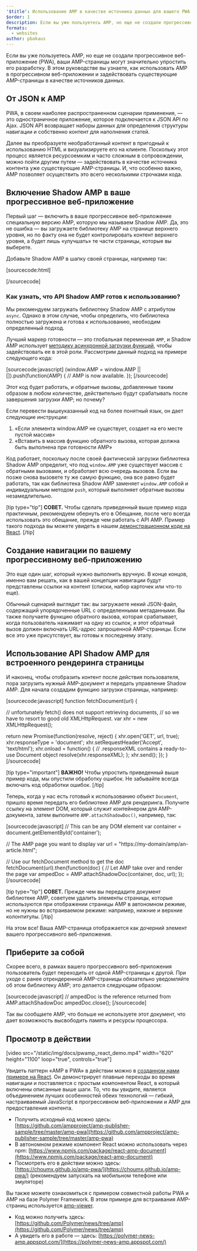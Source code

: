 ```yaml
---
'$title': Использование AMP в качестве источника данных для вашего PWA
$order: 1
description: Если вы уже пользуетесь AMP, но еще не создали прогрессивное веб-приложение (PWA), ваши AMP-страницы могут значительно упростить его разработку.
formats:
  - websites
author: pbakaus
---
```


Если вы уже пользуетесь AMP, но еще не создали прогрессивное веб-приложение (PWA), ваши AMP-страницы могут значительно упростить его разработку. В этом руководстве вы узнаете, как использовать AMP в прогрессивном веб-приложении и задействовать существующие AMP-страницы в качестве источников данных.

## От JSON к AMP

PWA, в своем наиболее распространенном сценарии применения, — это одностраничное приложение, которое подключается к JSON API по Ajax. JSON API возвращает наборы данных для определения структуры навигации и собственно контент для наполнения статей.

Далее вы преобразуете необработанный контент в пригодный к использованию HTML и визуализируете его на клиенте. Поскольку этот процесс является ресурсоемким и часто сложным в сопровождении, можно пойти другим путем — задействовать в качестве источника контента уже существующие AMP-страницы. И, что особенно важно, AMP позволяет осуществить это всего несколькими строчками кода.

## Включение Shadow AMP в ваше прогрессивное веб-приложение

Первый шаг — включить в ваше прогрессивное веб-приложение специальную версию AMP, которую мы называем Shadow AMP. Да, это не ошибка — вы загружаете библиотеку AMP на странице верхнего уровня, но по факту она не будет контролировать контент верхнего уровня, а будет лишь «улучшать» те части страницы, которые вы выберете.

Добавьте Shadow AMP в шапку своей страницы, например так:

[sourcecode:html]

<!-- Asynchronously load the AMP-with-Shadow-DOM runtime library. -->
<script async src="https://cdn.ampproject.org/shadow-v0.js"></script>

[/sourcecode]

### Как узнать, что API Shadow AMP готов к использованию?

Мы рекомендуем загружать библиотеку Shadow AMP с атрибутом `async`. Однако в этом случае, чтобы определить, что библиотека полностью загружена и готова к использованию, необходим определенный подход.

Лучший маркер готовности — это глобальная переменная `AMP`, и Shadow AMP использует [методику асинхронной загрузки функций](http://mrcoles.com/blog/google-analytics-asynchronous-tracking-how-it-work/), чтобы задействовать ее в этой роли. Рассмотрим данный подход на примере следующего кода:

[sourcecode:javascript]
(window.AMP = window.AMP || []).push(function(AMP) {
// AMP is now available.
});
[/sourcecode]

Этот код будет работать, и обратные вызовы, добавленные таким образом в любом количестве, действительно будут срабатывать после завершения загрузки AMP; но почему?

Если перевести вышеуказанный код на более понятный язык, он дает следующие инструкции:

1. «Если элемента window.AMP не существует, создает на его месте пустой массив»
2. «Вставить в массив функцию обратного вызова, которая должна быть выполнена при готовности AMP»

Код работает, поскольку после своей фактической загрузки библиотека Shadow AMP определит, что под `window.AMP` уже существует массив с обратными вызовами, и обработает всю очередь вызовов. Если вы позже снова вызовете ту же самую функцию, она все равно будет работать, так как библиотека Shadow AMP заменяет `window.AMP` собой и индивидуальным методом `push`, который выполняет обратные вызовы незамедлительно.

[tip type="tip"] **СОВЕТ.** Чтобы сделать приведенный выше пример кода практичным, рекомендуем обернуть его в Обещание, после чего всегда использовать это обещание, прежде чем работать с API AMP. Пример такого подхода вы можете увидеть в нашем [демонстрационном коде на React](https://github.com/ampproject/amp-publisher-sample/blob/master/amp-pwa/src/components/amp-document/amp-document.js#L20). [/tip]

## Создание навигации по вашему прогрессивному веб-приложению

Это еще один шаг, который нужно выполнить вручную. В конце концов, именно вам решать, как в вашей концепции навигации будут представлены ссылки на контент (списки, набор карточек или что-то еще).

Обычный сценарий выглядит так: вы загружаете некий JSON-файл, содержащий упорядоченные URL с определенными метаданными. Вы также получаете функцию обратного вызова, которая срабатывает, когда пользователь нажимает на одну из ссылок, и этот обратный вызов должен включать URL-адрес запрошенной AMP-страницы. Если все это уже присутствует, вы готовы к последнему этапу.

## Использование API Shadow AMP для встроенного рендеринга страницы

И наконец, чтобы отобразить контент после действия пользователя, пора загрузить нужный AMP-документ и передать управление Shadow AMP. Для начала создадим функцию загрузки страницы, например:

[sourcecode:javascript]
function fetchDocument(url) {

// unfortunately fetch() does not support retrieving documents,
// so we have to resort to good old XMLHttpRequest.
var xhr = new XMLHttpRequest();

return new Promise(function(resolve, reject) {
xhr.open('GET', url, true);
xhr.responseType = 'document';
xhr.setRequestHeader('Accept', 'text/html');
xhr.onload = function() {
// .responseXML contains a ready-to-use Document object
resolve(xhr.responseXML);
};
xhr.send();
});
}
[/sourcecode]

[tip type="important"] **ВАЖНО!** Чтобы упростить приведенный выше пример кода, мы опустили обработку ошибок. Не забывайте всегда включать код обработки ошибок. [/tip]

Теперь, когда у нас есть готовый к использованию объект `Document`, пришло время передать его библиотеке AMP для рендеринга. Получите ссылку на элемент DOM, который служит контейнером для AMP-документа, затем выполните `AMP.attachShadowDoc()`, например, так:

[sourcecode:javascript]
// This can be any DOM element
var container = document.getElementById('container');

// The AMP page you want to display
var url = "https://my-domain/amp/an-article.html";

// Use our fetchDocument method to get the doc
fetchDocument(url).then(function(doc) {
// Let AMP take over and render the page
var ampedDoc = AMP.attachShadowDoc(container, doc, url);
});
[/sourcecode]

[tip type="tip"] **СОВЕТ.** Прежде чем вы передадите документ библиотеке AMP, советуем удалить элементы страницы, которые используются при отображении страницы AMP в автономном режиме, но не нужны во встраиваемом режиме: например, нижние и верхние колонтитулы. [/tip]

На этом все! Ваша AMP-страница отображается как дочерний элемент вашего прогрессивного веб-приложения.

## Приберите за собой

Скорее всего, в рамках вашего прогрессивного веб-приложения пользователь будет переходить от одной AMP-страницы к другой. При уходе с ранее отрендеренной AMP-страницы обязательно уведомляйте об этом библиотеку AMP; это делается следующим образом:

[sourcecode:javascript]
// ampedDoc is the reference returned from AMP.attachShadowDoc
ampedDoc.close();
[/sourcecode]

Так вы сообщаете AMP, что больше не используете этот документ, что дает возможность высвободить память и ресурсы процессора.

## Просмотр в действии

[video src="/static/img/docs/pwamp_react_demo.mp4" width="620" height="1100" loop="true", controls="true"]

Увидеть паттерн «AMP в PWA» в действии можно в [созданном нами примере на React](https://github.com/ampproject/amp-publisher-sample/tree/master/amp-pwa). Он демонстрирует плавные переходы во время навигации и поставляется с простым компонентом React, в который включены описанные выше шаги. То, что вы увидите, является объединением лучших особенностей обеих технологий — гибкий, настраиваемый JavaScript в прогрессивном веб-приложении и AMP для предоставления контента.

- Получить исходный код можно здесь: [https://github.com/ampproject/amp-publisher-sample/tree/master/amp-pwa](https://github.com/ampproject/amp-publisher-sample/tree/master/amp-pwa)
- В автономном режиме компонент React можно использовать через npm: [https://www.npmjs.com/package/react-amp-document](https://www.npmjs.com/package/react-amp-document)
- Посмотреть его в действии можно здесь: [https://choumx.github.io/amp-pwa/](https://choumx.github.io/amp-pwa/) (рекомендуем запускать на мобильном телефоне или эмуляторе)

Вы также можете ознакомиться с примером совместной работы PWA и AMP на базе Polymer Framework. В этом примере для встраивания AMP-страниц используется [amp-viewer](https://github.com/PolymerLabs/amp-viewer/).

- Код можно получить здесь: [https://github.com/Polymer/news/tree/amp](https://github.com/Polymer/news/tree/amp)
- А увидеть его в работе — здесь: [https://polymer-news-amp.appspot.com/](https://polymer-news-amp.appspot.com/)

